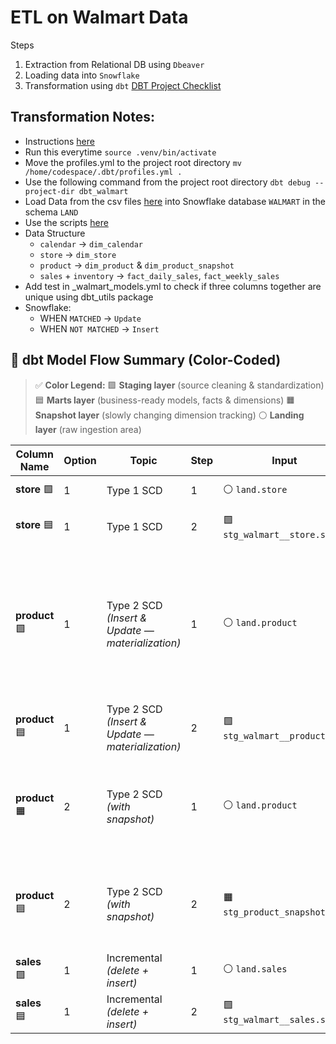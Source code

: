 # ETL on Walmart Data
Steps
1. Extraction from Relational DB using `Dbeaver`
1. Loading data into `Snowflake`
1. Transformation using `dbt` [DBT Project Checklist](./dbt_walmart/README.md)

## Transformation Notes:
* Instructions [here](./instructions.ipynb)
* Run this everytime `source .venv/bin/activate`
* Move the profiles.yml to the project root directory `mv /home/codespace/.dbt/profiles.yml .`
* Use the following command from the project root directory `dbt debug --project-dir dbt_walmart`
* Load Data from the csv files [here](https://s3.amazonaws.com/weclouddata/data/data/walmart%20raw%20data.zip) into Snowflake database `WALMART` in the schema `LAND`
* Use the scripts [here](./scripts/loading_and_eda.sql)
* Data Structure
    * `calendar` -> `dim_calendar`
    * `store`    -> `dim_store`
    * `product`  -> `dim_product` & `dim_product_snapshot`
    * `sales` + `inventory` -> `fact_daily_sales`, `fact_weekly_sales`
* Add test in _walmart_models.yml to check if three columns together are unique using dbt_utils package 
* Snowflake:
    * WHEN `MATCHED` -> `Update`
    * WHEN `NOT MATCHED` -> `Insert`

## 🧩 dbt Model Flow Summary (Color-Coded)

> ✅ **Color Legend:**
> 🟩 **Staging layer** (source cleaning & standardization)
> 🟦 **Marts layer** (business-ready models, facts & dimensions)
> 🟧 **Snapshot layer** (slowly changing dimension tracking)
> ⚪ **Landing layer** (raw ingestion area)



| **Column Name** | **Option** | **Topic**                                        | **Step** | **Input**                     | **Folder**                  | **Model**                  | **Transformation**                                                                          | **Schema**             | **Notes**                                                                                                                                                                      |
| --------------- | ---------- | ------------------------------------------------ | -------- | ----------------------------- | --------------------------- | -------------------------- | ------------------------------------------------------------------------------------------- | ---------------------- | ------------------------------------------------------------------------------------------------------------------------------------------------------------------------------ |
| **store** 🟩    | 1          | Type 1 SCD                                       | 1        | ⚪ `land.store`               | 🟩 `models/staging/walmart` | `stg_walmart__store.sql`   | —                                                                                           | `land` *(View)*        | —                                                                                                                                                                              |
| **store** 🟦    | 1          | Type 1 SCD                                       | 2        | 🟩 `stg_walmart__store.sql`   | 🟦 `models/mart`            | `dim_store.sql`            | `materialized='incremental'`, `strategy='merge'`, `unique_key` = primary key                | `enterprise` *(Table)* | —                                                                                                                                                                              |
| **product** 🟩  | 1          | Type 2 SCD *(Insert & Update — materialization)* | 1        | ⚪ `land.product`             | 🟩 `models/staging/walmart` | `stg_walmart__product.sql` | `materialized='incremental'`, `strategy='merge'`, `unique_key` = all columns + `start_date` | `land` *(Table)*       | Incremental models can only be **tables**. Matches on all columns and appends changes while keeping old records. Remove `unique` test on `prod_key` since we maintain history. |
| **product** 🟦  | 1          | Type 2 SCD *(Insert & Update — materialization)* | 2        | 🟩 `stg_walmart__product.sql` | 🟦 `models/mart`            | `dim_product.sql`          | Uses `lag()` + `deactivate_date` + `active_status`                                          | `enterprise` *(Table)* | Adds columns `deactivate_date` & `active_status`.                                                                                                                              |
| **product** 🟧  | 2          | Type 2 SCD *(with snapshot)*                     | 1        | ⚪ `land.product`             | 🟧 `snapshots`              | `stg_product_snapshot.sql` | Uses `snapshot` macro; `strategy='check'`, `unique_key=prod_key`, `check_cols='all'`        | `snapshots` *(Table)*  | Appends changes while keeping old records. dbt auto-generates `DBT_UPDATED_AT`, `DBT_VALID_FROM`, `DBT_VALID_TO`.                                                              |
| **product** 🟦  | 2          | Type 2 SCD *(with snapshot)*                     | 2        | 🟧 `stg_product_snapshot.sql` | 🟦 `models/mart`            | `dim_product_snapshot.sql` | Renames columns + derives active flag using `IFF(dbt_valid_to IS NULL, TRUE, FALSE)`        | `enterprise` *(Table)* | Renames `DBT_VALID_FROM` → `start_date`, `DBT_VALID_TO` → `deactivated_date`, adds `active_status`.                                                                            |
| **sales** 🟩    | 1          | Incremental *(delete + insert)*                  | 1        | ⚪ `land.sales`               | 🟩 `models/staging/walmart` | `stg_walmart__sales.sql`   | —                                                                                           | `land` *(View)*        | —                                                                                                                                                                              |
| **sales** 🟦    | 1          | Incremental *(delete + insert)*                  | 2        | 🟩 `stg_walmart__sales.sql`   | 🟦 `models/mart`            | `fact_daily_sales.sql`     | Aggregates only rows greater than max date in existing sales table                          | `enterprise` *(Table)* | —                                                                                                                                                                              |

